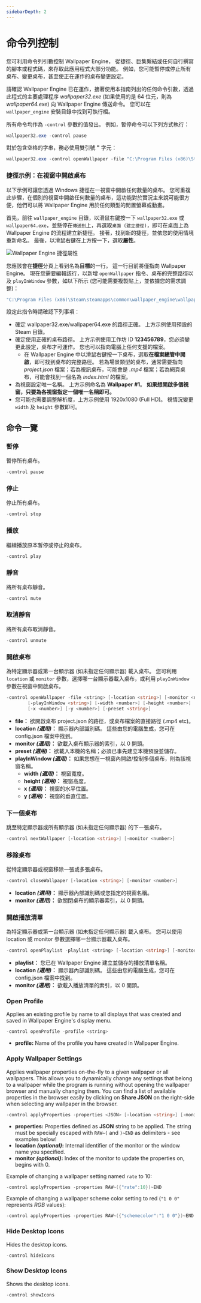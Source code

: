 ```yaml
---
sidebarDepth: 2
---
```


# 命令列控制

您可利用命令列引數控制 Wallpaper Engine， 從捷徑、巨集繫結或任何自行撰寫的腳本或程式碼，來存取此應用程式大部分功能。 例如，您可能暫停或停止所有桌布、變更桌布，甚至使正在運作的桌布變更設定。

請確認 Wallpaper Engine 已在運作，接著使用本指南列出的任何命令引數，透過此程式的主要處理程序 *wallpaper32.exe* (如果使用的是 64 位元，則為 *wallpaper64.exe*) 向 Wallpaper Engine 傳送命令。 您可以在 `wallpaper_engine` 安裝目錄中找到可執行檔。

所有命令均作為 `-control` 參數的值發出。 例如，暫停命令可以下列方式執行：

``` powershell
wallpaper32.exe -control pause
```

對於包含空格的字串，務必使用雙引號 **"** 字元：

``` powershell
wallpaper32.exe -control openWallpaper -file "C:\Program Files (x86)\Steam\steamapps\common\wallpaper_engine\projects\myprojects\myWallpaper\project.json"
```

### 捷徑示例：在視窗中開啟桌布

以下示例可讓您透過 Windows 捷徑在一視窗中開啟任何數量的桌布。 您可重複此步驟，在個別的視窗中開啟任何數量的桌布，這功能對於實況主來說可能很方便，他們可以將 Wallpaper Engine 用於任何類型的閒置螢幕或動畫。

首先，前往 `wallpaper_engine` 目錄，以滑鼠右鍵按一下 `wallpaper32.exe` 或 `wallpaper64.exe`，並懸停在`傳送到`上，再選取`桌面 (建立捷徑)`，即可在桌面上為 Wallpaper Engine 的流程建立新捷徑。 接著，找到新的捷徑，並依您的使用情境重新命名。 最後，以滑鼠右鍵在上方按一下，選取**屬性**。

![Wallpaper Engine 捷徑屬性](/img/faq/target.gif)

您應該會在**捷徑**分頁上看到名為**目標**的一行。 這一行目前將僅指向 Wallpaper Engine。 現在您需要編輯該行，以新增 `openWallpaper` 指令、桌布的完整路徑以及 `playInWindow` 參數，如以下所示 (您可能需要複製貼上，並依據您的需求調整)：

```bash
"C:\Program Files (x86)\Steam\steamapps\common\wallpaper_engine\wallpaper64.exe" -control openWallpaper -file "C:\Program Files (x86)\Steam\steamapps\workshop\content\431960\123456789\scene.pkg" -playInWindow "Wallpaper #1" -width 1920 -height 1080
```

設定此指令時請確認下列事項：

* 確定 wallpaper32.exe/wallpaper64.exe 的路徑正確。 上方示例使用預設的 Steam 目錄。
* 確定使用正確的桌布路徑。 上方示例使用工作坊 ID **123456789**，您必須變更此設定，桌布才可運作。 您也可以指向電腦上任何支援的檔案。
  * 在 Wallpaper Engine 中以滑鼠右鍵按一下桌布，選取**在檔案總管中開啟**，即可找到桌布的完整路徑。 若為場景類型的桌布，通常需要指向 *project.json* 檔案；若為視訊桌布，可能會是 *.mp4* 檔案；若為網頁桌布，可能會找到一個名為 *index.html* 的檔案。
* 為視窗設定唯一名稱。 上方示例命名為 **Wallpaper #1**。 **如果想開啟多個視窗，只要為各視窗指定一個唯一名稱即可。**
* 您可能也需要調整解析度，上方示例使用 1920x1080 (Full HD)。 視情況變更 `width` 及 `height` 參數即可。

## 命令一覽

### 暫停

暫停所有桌布。

``` powershell
-control pause
```

### 停止

停止所有桌布。

``` powershell
-control stop
```

### 播放

繼續播放原本暫停或停止的桌布。

``` powershell
-control play
```

### 靜音

將所有桌布靜音。

``` powershell
-control mute
```

### 取消靜音

將所有桌布取消靜音。

``` powershell
-control unmute
```

### 開啟桌布

為特定顯示器或第一台顯示器 (如未指定任何顯示器) 載入桌布。 您可利用 `location` 或 `monitor` 參數，選擇哪一台顯示器載入桌布，或利用 `playInWindow` 參數在視窗中開啟桌布。

``` powershell
-control openWallpaper -file <string> [-location <string>] [-monitor <number>]
        [-playInWindow <string>] [-width <number>] [-height <number>]
        [-x <number>] [-y <number>] [-preset <string>]
```

* **file：** 欲開啟桌布 project.json 的路徑，或桌布檔案的直接路徑 (.mp4 etc)。
* **location *(選用)*：** 顯示器內部識別碼。 這些由您的電腦生成，您可在 config.json 檔案中找到。
* **monitor *(選用)*：** 欲載入桌布顯示器的索引，以 0 開頭。
* **preset *(選用)*：** 欲載入本機的名稱；必須已事先建立本機預設並儲存。
* **playInWindow *(選用)*：** 如果您想在一視窗內開啟/控制多個桌布，則為該視窗名稱。
  * **width *(選用)*：** 視窗寬度。
  * **height *(選用)*：** 視窗高度。
  * **x *(選用)*：** 視窗的水平位置。
  * **y *(選用)*：** 視窗的垂直位置。

### 下一個桌布

跳至特定顯示器或所有顯示器 (如未指定任何顯示器) 的下一張桌布。

``` powershell
-control nextWallpaper [-location <string>] [-monitor <number>]
```

### 移除桌布

從特定顯示器或視窗移除一張或多張桌布。

``` powershell
-control closeWallpaper [-location <string>] [-monitor <number>]
```

* **location *(選用)*：** 顯示器內部識別碼或您指定的視窗名稱。
* **monitor *(選用)*：** 欲關閉桌布的顯示器索引，以 0 開頭。

### 開啟播放清單

為特定顯示器或第一台顯示器 (如未指定任何顯示器) 載入桌布。 您可以使用 location 或 monitor 參數選擇哪一台顯示器載入桌布。

``` powershell
-control openPlaylist -playlist <string> [-location <string>] [-monitor <number>]
```

* **playlist：** 您已在 Wallpaper Engine 建立並儲存的播放清單名稱。
* **location *(選用)*：** 顯示器內部識別碼。 這些由您的電腦生成，您可在 config.json 檔案中找到。
* **monitor *(選用)*：** 欲載入播放清單的索引，以 0 開頭。

### Open Profile

Applies an existing profile by name to all displays that was created and saved in Wallpaper Engine's display menu.

``` powershell
-control openProfile -profile <string>
```

* **profile:** Name of the profile you have created in Wallpaper Engine.

### Apply Wallpaper Settings

Applies wallpaper properties on-the-fly to a given wallpaper or all wallpapers. This allows you to dynamically change any settings that belong to a wallpaper while the program is running without opening the wallpaper browser and manually changing them. You can find a list of available properties in the browser easily by clicking on **Share JSON** on the right-side when selecting any wallpaper in the browser.

``` powershell
-control applyProperties -properties <JSON> [-location <string>] [-monitor <number>]
```

* **properties:** Properties defined as **JSON** string to be applied. The string must be specially escaped with `RAW~(` and `)~END` as delimiters - see examples below!
* **location *(optional)*:** Internal identifier of the monitor or the window name you specified.
* **monitor *(optional)*:** Index of the monitor to update the properties on, begins with 0.

Example of changing a wallpaper setting named `rate` to 10:

``` cpp 
-control applyProperties -properties RAW~({"rate":10})~END
```

Example of changing a wallpaper scheme color setting to red (`"1 0 0"` represents *RGB* values):

``` cpp
-control applyProperties -properties RAW~({"schemecolor":"1 0 0"})~END
```

### Hide Desktop Icons

Hides the desktop icons.

``` powershell
-control hideIcons
```

### Show Desktop Icons

Shows the desktop icons.

``` powershell
-control showIcons
```

